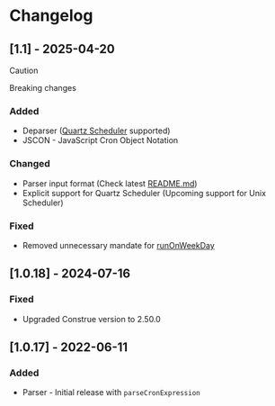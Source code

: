 # Changelog

## [1.1] - 2025-04-20
> [!CAUTION]
> Breaking changes
### Added
- Deparser ([Quartz Scheduler](https://www.quartz-scheduler.org/documentation/quartz-2.3.0/tutorials/crontrigger.html) supported)
- JSCON - JavaScript Cron Object Notation
### Changed
- Parser input format (Check latest [README.md](https://github.com/adagioNeo/cron-js-parser/blob/main/README.md))
- Explicit support for Quartz Scheduler (Upcoming support for Unix Scheduler)
### Fixed
- Removed unnecessary mandate for [runOnWeekDay](https://github.com/adagioNeo/cron-js-parser/issues/8)
## [1.0.18] - 2024-07-16
### Fixed
- Upgraded Construe version to 2.50.0

## [1.0.17] - 2022-06-11
### Added
- Parser - Initial release with `parseCronExpression`
